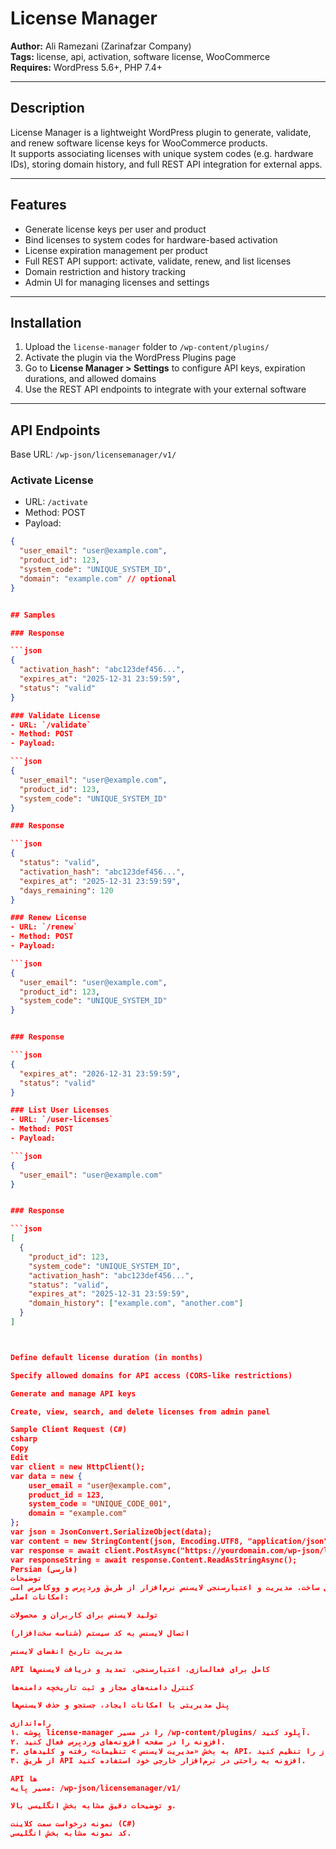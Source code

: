 # License Manager

**Author:** Ali Ramezani (Zarinafzar Company)  
**Tags:** license, api, activation, software license, WooCommerce  
**Requires:** WordPress 5.6+, PHP 7.4+  

---

## Description

License Manager is a lightweight WordPress plugin to generate, validate, and renew software license keys for WooCommerce products.  
It supports associating licenses with unique system codes (e.g. hardware IDs), storing domain history, and full REST API integration for external apps.

---

## Features

- Generate license keys per user and product  
- Bind licenses to system codes for hardware-based activation  
- License expiration management per product  
- Full REST API support: activate, validate, renew, and list licenses  
- Domain restriction and history tracking  
- Admin UI for managing licenses and settings  

---

## Installation

1. Upload the `license-manager` folder to `/wp-content/plugins/`  
2. Activate the plugin via the WordPress Plugins page  
3. Go to **License Manager > Settings** to configure API keys, expiration durations, and allowed domains  
4. Use the REST API endpoints to integrate with your external software  

---

## API Endpoints

Base URL: `/wp-json/licensemanager/v1/`

### Activate License

- URL: `/activate`  
- Method: POST  
- Payload:
```json
{
  "user_email": "user@example.com",
  "product_id": 123,
  "system_code": "UNIQUE_SYSTEM_ID",
  "domain": "example.com" // optional
}


## Samples

### Response

```json
{
  "activation_hash": "abc123def456...",
  "expires_at": "2025-12-31 23:59:59",
  "status": "valid"
}

### Validate License
- URL: `/validate`  
- Method: POST  
- Payload:

```json
{
  "user_email": "user@example.com",
  "product_id": 123,
  "system_code": "UNIQUE_SYSTEM_ID"
}

### Response

```json
{
  "status": "valid",
  "activation_hash": "abc123def456...",
  "expires_at": "2025-12-31 23:59:59",
  "days_remaining": 120
}

### Renew License
- URL: `/renew`  
- Method: POST  
- Payload:

```json
{
  "user_email": "user@example.com",
  "product_id": 123,
  "system_code": "UNIQUE_SYSTEM_ID"
}


### Response

```json
{
  "expires_at": "2026-12-31 23:59:59",
  "status": "valid"
}

### List User Licenses
- URL: `/user-licenses`  
- Method: POST  
- Payload:

```json
{
  "user_email": "user@example.com"
}


### Response

```json
[
  {
    "product_id": 123,
    "system_code": "UNIQUE_SYSTEM_ID",
    "activation_hash": "abc123def456...",
    "status": "valid",
    "expires_at": "2025-12-31 23:59:59",
    "domain_history": ["example.com", "another.com"]
  }
]



Define default license duration (in months)

Specify allowed domains for API access (CORS-like restrictions)

Generate and manage API keys

Create, view, search, and delete licenses from admin panel

Sample Client Request (C#)
csharp
Copy
Edit
var client = new HttpClient();
var data = new {
    user_email = "user@example.com",
    product_id = 123,
    system_code = "UNIQUE_CODE_001",
    domain = "example.com"
};
var json = JsonConvert.SerializeObject(data);
var content = new StringContent(json, Encoding.UTF8, "application/json");
var response = await client.PostAsync("https://yourdomain.com/wp-json/licensemanager/v1/activate", content);
var responseString = await response.Content.ReadAsStringAsync();
Persian (فارسی)
توضیحات
افزونه مدیریت لایسنس، ابزاری سبک و حرفه‌ای برای ساخت، مدیریت و اعتبارسنجی لایسنس نرم‌افزار از طریق وردپرس و ووکامرس است.
امکانات اصلی:

تولید لایسنس برای کاربران و محصولات

اتصال لایسنس به کد سیستم (شناسه سخت‌افزار)

مدیریت تاریخ انقضای لایسنس

API کامل برای فعالسازی، اعتبارسنجی، تمدید و دریافت لایسنس‌ها

کنترل دامنه‌های مجاز و ثبت تاریخچه دامنه‌ها

پنل مدیریتی با امکانات ایجاد، جستجو و حذف لایسنس‌ها

راه‌اندازی
۱. پوشه license-manager را در مسیر /wp-content/plugins/ آپلود کنید.
۲. افزونه را در صفحه افزونه‌های وردپرس فعال کنید.
۳. به بخش «مدیریت لایسنس > تنظیمات» رفته و کلیدهای API، مدت اعتبار و دامنه‌های مجاز را تنظیم کنید.
۴. از طریق API افزونه به راحتی در نرم‌افزار خارجی خود استفاده کنید.

API ها
مسیر پایه: /wp-json/licensemanager/v1/

و توضیحات دقیق مشابه بخش انگلیسی بالا.

نمونه درخواست سمت کلاینت (C#)
کد نمونه مشابه بخش انگلیسی.



